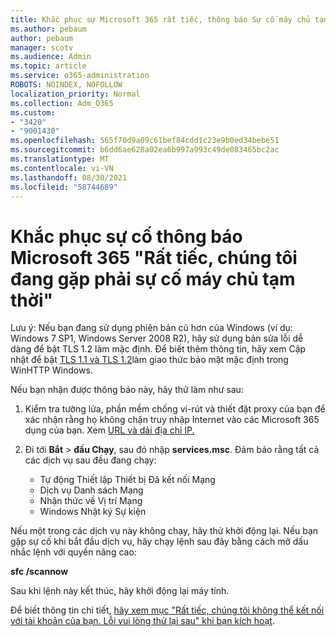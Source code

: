 ```yaml
---
title: Khắc phục sự Microsoft 365 rất tiếc, thông báo Sự cố máy chủ tạm thời
ms.author: pebaum
author: pebaum
manager: scotv
ms.audience: Admin
ms.topic: article
ms.service: o365-administration
ROBOTS: NOINDEX, NOFOLLOW
localization_priority: Normal
ms.collection: Adm_O365
ms.custom:
- "3420"
- "9001430"
ms.openlocfilehash: 565f70d9a09c61bef84cdd1c23e9b0ed34bebe51
ms.sourcegitcommit: b6dd6ae628a02ea6b997a993c49de083465bc2ac
ms.translationtype: MT
ms.contentlocale: vi-VN
ms.lasthandoff: 08/30/2021
ms.locfileid: "58744689"
---
```

# <a name="fixing-the-microsoft-365-apps-sorry-we-are-having-temporary-server-issues-message"></a>Khắc phục sự cố thông báo Microsoft 365 "Rất tiếc, chúng tôi đang gặp phải sự cố máy chủ tạm thời"

Lưu ý: Nếu bạn đang sử dụng phiên bản cũ hơn của Windows (ví dụ: Windows 7 SP1, [](https://download.microsoft.com/download/0/6/5/0658B1A7-6D2E-474F-BC2C-D69E5B9E9A68/MicrosoftEasyFix51044.msi) Windows Server 2008 R2), hãy sử dụng bản sửa lỗi dễ dàng để bật TLS 1.2 làm mặc định. Để biết thêm thông tin, hãy xem Cập nhật để bật [TLS 1.1 và TLS 1.2](https://support.microsoft.com/topic/update-to-enable-tls-1-1-and-tls-1-2-as-default-secure-protocols-in-winhttp-in-windows-c4bd73d2-31d7-761e-0178-11268bb10392)làm giao thức bảo mật mặc định trong WinHTTP Windows.

Nếu bạn nhận được thông báo này, hãy thử làm như sau:

1. Kiểm tra tường lửa, phần mềm chống vi-rút và thiết đặt proxy của bạn để xác nhận rằng họ không chặn truy nhập Internet vào các Microsoft 365 dụng của bạn. Xem [URL và dải địa chỉ IP.](https://docs.microsoft.com/office365/enterprise/urls-and-ip-address-ranges)

2. Đi tới **Bắt**  >  **đầu Chạy**, sau đó nhập **services.msc**. Đảm bảo rằng tất cả các dịch vụ sau đều đang chạy:
    - Tự động Thiết lập Thiết bị Đã kết nối Mạng
    - Dịch vụ Danh sách Mạng
    - Nhận thức về Vị trí Mạng
    - Windows Nhật ký Sự kiện

Nếu một trong các dịch vụ này không chạy, hãy thử khởi động lại. Nếu bạn gặp sự cố khi bắt đầu dịch vụ, hãy chạy lệnh sau đây bằng cách mở dấu nhắc lệnh với quyền nâng cao:

**sfc /scannow**

Sau khi lệnh này kết thúc, hãy khởi động lại máy tính.

Để biết thông tin chi tiết, [hãy xem mục "Rất tiếc, chúng tôi không thể kết nối với tài khoản của bạn. Lỗi vui lòng thử lại sau" khi bạn kích hoạt](https://docs.microsoft.com/office/troubleshoot/activation-installation/issue-when-activate-office-from-office-365).